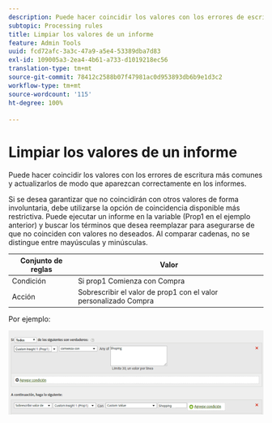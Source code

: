 ```yaml
---
description: Puede hacer coincidir los valores con los errores de escritura más comunes y actualizarlos de modo que aparezcan correctamente en los informes.
subtopic: Processing rules
title: Limpiar los valores de un informe
feature: Admin Tools
uuid: fcd72afc-3a3c-47a9-a5e4-53389dba7d83
exl-id: 109005a3-2ea4-4b61-a733-d1019218ec56
translation-type: tm+mt
source-git-commit: 78412c2588b07f47981ac0d953893db6b9e1d3c2
workflow-type: tm+mt
source-wordcount: '115'
ht-degree: 100%

---
```


# Limpiar los valores de un informe

Puede hacer coincidir los valores con los errores de escritura más comunes y actualizarlos de modo que aparezcan correctamente en los informes.

Si se desea garantizar que no coincidirán con otros valores de forma involuntaria, debe utilizarse la opción de coincidencia disponible más restrictiva. Puede ejecutar un informe en la variable (Prop1 en el ejemplo anterior) y buscar los términos que desea reemplazar para asegurarse de que no coinciden con valores no deseados. Al comparar cadenas, no se distingue entre mayúsculas y minúsculas.

| Conjunto de reglas | Valor |
|---|---|
| Condición | Si prop1 Comienza con Compra |
| Acción | Sobrescribir el valor de prop1 con el valor personalizado Compra |

Por ejemplo:

![](assets/clean-up-values-in-report.png)
